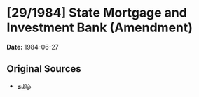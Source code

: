 # [29/1984] State Mortgage and Investment Bank (Amendment)

**Date:** 1984-06-27

## Original Sources

- [தமிழ்](https://documents.gov.lk/view/acts/1984/6/29-1984_T.pdf)
